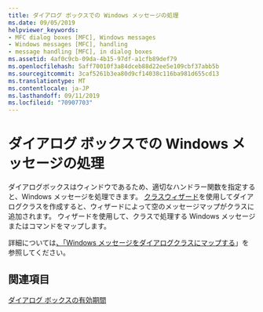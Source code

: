 ```yaml
---
title: ダイアログ ボックスでの Windows メッセージの処理
ms.date: 09/05/2019
helpviewer_keywords:
- MFC dialog boxes [MFC], Windows messages
- Windows messages [MFC], handling
- message handling [MFC], in dialog boxes
ms.assetid: 4af0c9cb-09da-4b15-97df-a1cfb89def79
ms.openlocfilehash: 5aff70010f3a84dceb88d22ee5e109cbf37abb5b
ms.sourcegitcommit: 3caf5261b3ea80d9cf14038c116ba981d655cd13
ms.translationtype: MT
ms.contentlocale: ja-JP
ms.lasthandoff: 09/11/2019
ms.locfileid: "70907703"
---
```

# <a name="handling-windows-messages-in-your-dialog-box"></a>ダイアログ ボックスでの Windows メッセージの処理

ダイアログボックスはウィンドウであるため、適切なハンドラー関数を指定すると、Windows メッセージを処理できます。 [クラスウィザード](reference/mfc-class-wizard.md)を使用してダイアログクラスを作成すると、ウィザードによって空のメッセージマップがクラスに追加されます。 ウィザードを使用して、クラスで処理する Windows メッセージまたはコマンドをマップします。

詳細については[、「Windows メッセージをダイアログクラスにマップする](../mfc/mapping-windows-messages-to-your-class.md)」を参照してください。

## <a name="see-also"></a>関連項目

[ダイアログ ボックスの有効期間](../mfc/life-cycle-of-a-dialog-box.md)
